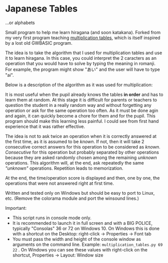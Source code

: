 # Japanese Tables
...or alphabets

Small program to help me learn hiragana (and soon katakana).
Forked from my very first program teaching [multiplication tables](https://github.com/Loloweb/MultiplicationTables), which is itself inspired by a lost old GWBASIC program.

The idea is to take the algorithm that I used for multiplication tables and use it to learn hiragana. In this case, you could interpret the 2 caracters as an operation that you would have to solve by typing the meaning in romanji. For example, the program might show "あい" and the user will have to type "ai".

Below is a description of the algorithm as it was used for multiplication:

It is most useful when the pupil already knows the tables **in order** and has to learn them at random.
At this stage it is difficult for parents or teachers to question the student in a really random way and without forgetting any operation or ask for the same operation too often. As it must be done agin and again, it can quickly become a chore for them and for the pupil.
This program should make this learning less painful. I could see from first hand experience that it was rather effective.

The idea is not to ask twice an operation when it is correctly answered at the first time, as it is assumed to be *known*. If not, then it will take 2 consecutive correct answers for this operation to be considered as *known*. *Consecutive* for this operation but probably separated by other operations because they are asked randomly chosen among the remaining *unknown* operations.
This algorithm will, at the end, ask repeatedly the same *"unknown"* operations. Repetition leads to memorization.

At the end, the time/operation score is displayed and then, one by one, the operations that were not answered right at first time.

Written and tested only on Windows but should be easy to port to Linux, etc. (Remove the colorama module and port the winsound lines.)

Important: 
- This script runs in console mode only. 
- It is recommended to launch it in full screen and with a BIG POLICE, typically "Consolas" 36 or 72 on Windows 10. On Windows this is done with a shortcut on the Desktop: right-click -> Properties -> Font tab
- You must pass the width and height of the console window as arguments on the command line. Example: `multiplication_tables.py 69 22` . On Windows you can see these values with right-click on the shortcut, Properties -> Layout: Window size
